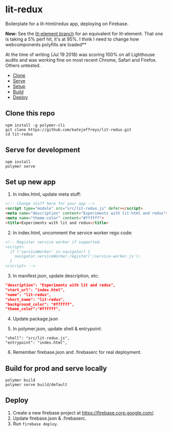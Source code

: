 # lit-redux

Boilerplate for a lit-html/redux app, deploying on Firebase.

**New:** See the [lit-element branch](https://github.com/katejeffreys/lit-redux/tree/lit-element) for an equivalent for lit-element. That one is taking a 5% perf hit, it's at 95%. I think I need to change how webcomponents polyfills are loaded**

At the time of writing (Jul 19 2018) was scoring 100% on all Lighthouse audits and was working fine on most recent Chrome, Safari and Firefox. Others untested.

* [Clone](#clone-this-repo)
* [Serve](#serve-for-development)
* [Setup](#set-up-new-app)
* [Build](#build-for-prod-and-serve-locally)
* [Deploy](#deploy)

## Clone this repo

```
npm install -g polymer-cli
git clone https://github.com/katejeffreys/lit-redux.git
cd lit-redux
```

## Serve for development

```
npm install
polymer serve
```

## Set up new app

1. In index.html, update meta stuff:

```html
<!-- Change stuff here for your app -->
<script type="module" src="src/lit-redux.js" defer></script>
<meta name="description" content="Experiments with lit-html and redux">
<meta name="theme-color" content="#ffffff">
<title>Experiments with lit and redux</title>
```

2. In index.html, uncomment the service worker rego code:

```html
<!-- Register service worker if supported.
<script>
  if ('serviceWorker' in navigator) {
    navigator.serviceWorker.register('/service-worker.js');
  }
</script> -->
```

3. In manifest.json, update description, etc:

```json
"description": "Experiments with lit and redux",
"start_url": "index.html",
"name": "lit-redux",
"short_name": "lit-redux",
"background_color": "#ffffff",
"theme_color":"#ffffff",
```

4. Update package.json

5. In polymer.json, update shell & entrypoint:

```
"shell": "src/lit-redux.js",
"entrypoint": "index.html",
```

6. Remember firebase.json and .firebaserc for real deployment.

## Build for prod and serve locally

```
polymer build
polymer serve build/default
```

## Deploy

1. Create a new firebase project at https://firebase.corp.google.com/.
2. Update firebase.json & .firebaserc.
3. Run `firebase deploy`.
